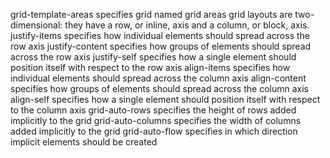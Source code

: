 grid-template-areas specifies grid named grid areas
grid layouts are two-dimensional: they have a row, or inline, axis and a column, or block, axis.
justify-items specifies how individual elements should spread across the row axis
justify-content specifies how groups of elements should spread across the row axis
justify-self specifies how a single element should position itself with respect to the row axis
align-items specifies how individual elements should spread across the column axis
align-content specifies how groups of elements should spread across the column axis
align-self specifies how a single element should position itself with respect to the column axis
grid-auto-rows specifies the height of rows added implicitly to the grid
grid-auto-columns specifies the width of columns added implicitly to the grid
grid-auto-flow specifies in which direction implicit elements should be created